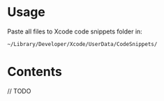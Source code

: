 # Usage 

Paste all files to Xcode code snippets folder in:

`~/Library/Developer/Xcode/UserData/CodeSnippets/`

# Contents

// TODO
